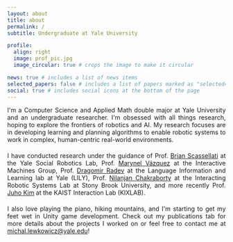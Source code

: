 ```yaml
---
layout: about
title: about
permalink: /
subtitle: Undergraduate at Yale University

profile:
  align: right
  image: prof_pic.jpg
  image_circular: true # crops the image to make it circular

news: true # includes a list of news items
selected_papers: false # includes a list of papers marked as "selected={true}"
social: true # includes social icons at the bottom of the page
---
```


<div style="text-align: justify; margin-bottom: 20px;"> 
    I'm a Computer Science and Applied Math double major at Yale University and an undergraduate researcher. I'm obsessed with all things research, hoping to explore the frontiers of robotics and AI. My research focuses are in developing learning and planning algorithms to enable robotic systems to work in complex, human-centric real-world environments.
</div>

<div style="text-align: justify; margin-bottom: 20px;"> 
    I have conducted research under the guidance of 
    Prof. <a href="https://scazlab.yale.edu/people/brian-scassellati" target="_blank">Brian Scassellati</a> at the Yale Social Robotics Lab, 
    Prof. <a href="https://marynel.net/" target="_blank">Marynel Vázquez</a> at the Interactive Machines Group, 
    Prof. <a href="http://www.cs.yale.edu/homes/radev/" target="_blank">Dragomir Radev</a> at the Language Information and Learning lab at Yale (LILY), 
    Prof. <a href="https://www.cs.stonybrook.edu/people/faculty/NilanjanChakraborty" target="_blank">Nilanjan Chakraborty</a> at the Interacting Robotic Systems Lab at Stony Brook University, and more recently 
    Prof. <a href="https://juhokim.com/" target="_blank">Juho Kim</a> at the KAIST Interaction Lab (KIXLAB).
</div>

<div style="text-align: justify; margin-bottom: 20px;"> 
    I also love playing the piano, hiking mountains, and I'm starting to get my feet wet in Unity game development. Check out my publications tab for more details about the projects I worked on or feel free to contact me at 
    <a href="mailto:michal.lewkowicz@yale.edu">michal.lewkowicz@yale.edu</a>!
</div>

<!-- Write your biography here. Tell the world about yourself. Link to your favorite [subreddit](http://reddit.com). You can put a picture in, too. The code is already in, just name your picture `prof_pic.jpg` and put it in the `img/` folder.

Put your address / P.O. box / other info right below your picture. You can also disable any of these elements by editing `profile` property of the YAML header of your `_pages/about.md`. Edit `_bibliography/papers.bib` and Jekyll will render your [publications page](/al-folio/publications/) automatically.

Link to your social media connections, too. This theme is set up to use [Font Awesome icons](https://fontawesome.com/) and [Academicons](https://jpswalsh.github.io/academicons/), like the ones below. Add your Facebook, Twitter, LinkedIn, Google Scholar, or just disable all of them. -->
